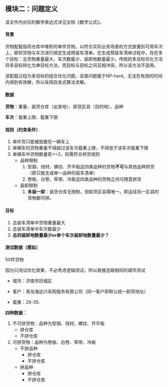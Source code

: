 ## 模块二：问题定义

该文件内对应的数学表达式详见文档《数学公式》。

#### 背景

货物配载指将仓库中堆积的单件货物，以符合实际业务场景的方式放置到可用车次上，即将货物与车次进行绑定生成预装车清单。在生成预装车清单过程中，存在多个目标：总货物重量最大、车次数最少、装卸地数量最少。传统的多目标优化方法将多目标转化为单目标方法，而目标与目标之间互相冲突，所以该方法不适用。

该配载过程为多目标的组合优化问题，该类问题属于NP-hard，无法在有效的时间内得到有效解，所以采用启发式算法求解。

#### 数据

**货物**：重量、装货仓库（出发地）、卸货区县（目的地）、品种

**车次**：载重上限、载重下限



#### 规则（约束条件）

1. 单件货只能被放置在一辆车上
2. 单辆车的货物重量不得超过该车次载重上限，不得低于该车次载重下限
3. 单辆车中货物数量若>=2，则需符合拼货规则
   - 品种限制
     1. 型钢、线材、螺纹、开平板这四类品种的货物**不可**与其他品种拼货（即只能生成单一品种的装车清单）
     2. 卷板、白卷、窄带、冷板这四类品种的货物之间可随意拼货
   - 装卸限制
     1. **多装一卸**：装货仓库无限制，但卸货区县需唯一。即运往同一区县的货物都可拼。

#### 目标

1. 总装车清单中货物重量最大
2. 总装车清单中车次数最少
3. **总的装卸地数量最少or单个车次装卸地数量最少？**

#### 测试数据（模拟）

50件货物

因为只测试优化效果，不必考虑逻辑测试，所以直接选取相同的城市测试

- 城市：济南市历城区

- 客户：青岛海达兴采购服务有限公司（同一客户即默认统一卸货地址）

- 载重：29-35.

**四种数据**：

1. 不可拼货物：品种为型钢、线材、螺纹、开平板
   - 拼仓库
   - 不拼仓库
2. 可拼货物：品种为卷板、白卷、窄带、冷板
   - 不拼品种
     - 拼仓库
     - 不拼仓库
   - 拼品种
     - 拼仓库
     - 不拼仓库